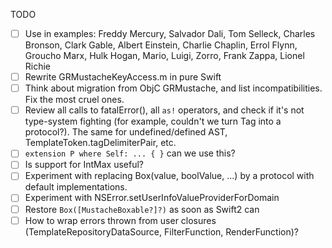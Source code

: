 TODO

- [ ] Use in examples: Freddy Mercury, Salvador Dali, Tom Selleck, Charles Bronson, Clark Gable, Albert Einstein, Charlie Chaplin, Errol Flynn, Groucho Marx, Hulk Hogan, Mario, Luigi, Zorro, Frank Zappa, Lionel Richie
- [ ] Rewrite GRMustacheKeyAccess.m in pure Swift
- [ ] Think about migration from ObjC GRMustache, and list incompatibilities. Fix the most cruel ones.
- [ ] Review all calls to fatalError(), all `as!` operators, and check if it's not type-system fighting (for example, couldn't we turn Tag into a protocol?). The same for undefined/defined AST, TemplateToken.tagDelimiterPair, etc.
- [ ] `extension P where Self: ... { }` can we use this?
- [ ] Is support for IntMax useful?
- [ ] Experiment with replacing Box(value, boolValue, ...) by a protocol with default implementations.
- [ ] Experiment with NSError.setUserInfoValueProviderForDomain
- [ ] Restore `Box([MustacheBoxable?]?)` as soon as Swift2 can
- [ ] How to wrap errors thrown from user closures (TemplateRepositoryDataSource, FilterFunction, RenderFunction)?
